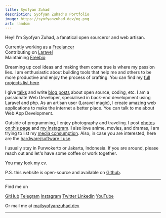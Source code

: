 ```yaml
---
title: Syofyan Zuhad
description: Syofyan Zuhad's Portfolio
image: https://syofyanzuhad.dev/og.png
art: random
---
```


Hey! I'm Syofyan Zuhad, a fanatical open sourceror and web artisan.

Currently working as a <a href="//linkedin.com/in/syofyan-zuhad" target="_blank">Freelancer</a><br>
Contributing on <a href="//github.com/laravel" target="_blank">Laravel</a> <br>
Maintaining <a href="//freebio.syofyanzuhad.dev" target="_blank">Freebio</a>

Dreaming up cool ideas and making them come true is where my passion lies. I am enthusiastic about building tools that help me and others to be more productive and enjoy the process of crafting. You can find my [full projects list here](/projects).

I give [talks](/giving-talks) and write <a href="//syofyanzuhad.medium.com" target="_blank">blog posts</a> about open source, coding, etc.
I am a passionate Web Developer, specialised in back-end development using Laravel and php. As an artisan user (Laravel magic), I create amazing web applications to make the internet a better place.
You can talk to me about Web App Development.

Outside of programming, I enjoy photography and traveling. I post [photos on this page](/photos) and <a href="//instagram.com/randomsh_ts" target="_blank">my Instagram</a>. I also love anime, movies, and dramas, I am trying to list my [media consumption](/media). Also, in case you are interested, here are the [hardware/software I use](/uses).

I usually stay in Purwokerto or Jakarta, Indonesia. If you are around, please reach out and let's have some coffee or work together.

You may look <a href="/syofyan-zuhad.pdf" target="_blank">my cv</a>.

P.S. this website is open-source and available on <a href="//github.com/syofyanzuhad/syofyanzuhad.dev" target="_blank">Github</a>.

<div flex-auto />

---

Find me on

<p flex="~ gap-2 wrap" class="mt--2!">
  <a href="https://github.com/syofyanzuhad" target="_blank"><span op75 i-simple-icons-github /> GitHub</a>
  <a href="https://t.me/syofyan_zuhad" target="_blank"><span op75 i-ri-telegram-2-line /> Telegram</a>
  <a href="https://www.instagram.com/syofyan_zuhad" target="_blank"><span op75 i-simple-icons-instagram /> Instagram</a>
  <a href="https://x.com/syofyan_zuhad" target="_blank"><span op75 i-ri-twitter-x-fill />Twitter </a>
  <a href="https://linkedin.com/in/syofyan-zuhad" target="_blank"><span op75 i-ri-linkedin-box-line /> Linkedin</a>
  <a href="https://www.youtube.com/@syofyanzuhad" target="_blank"><span op75 i-simple-icons-youtube /> YouTube</a>
</p>

Or mail me at <a href="mailto:mail@syofyanzuhad.dev"><span font-mono>mail<span i-carbon-at/>syofyanzuhad.dev</span></a>

---

<!-- <SponsorButtons /> -->
